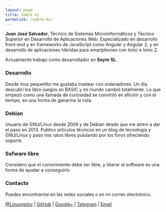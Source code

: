 ```yaml
---
layout: page
title: Sobre mi
permalink: /sobre-mi/
---
```


**Juan José Salvador**, Técnico de Sistemas Microinformáticos y Técnico Superior en Desarrollo de Aplicaciones Web. Especializado en desarrollo front-end y en frameworks de JavaScript como Angular y Angular 2, y en desarrollo de aplicaciones híbridas para smartphones con Ionic e Ionic 2.

Actualmente trabajo como desarrollador en **Seyte SL**.

### Desarrollo
Desde muy pequeñito me gustaba trastear con ordenadores. Un día descubrí los libro-juegos en BASIC y mi mundo cambió totalmente. Lo que empezó como una llamada de curiosidad se convirtió en afición y con el tiempo, en una forma de ganarme la vida.

### Debian
Usuario de GNU/Linux desde 2009 y de Debian desde que me atreví a dar el paso en 2013. Publico artículos técnicos en un blog de tecnología y GNU/Linux y paso mis ratos libres pululando por los foros ofreciendo soporte.

### Sofware libre
Considero que el conocimiento debe ser libre, y liberar el software es una forma de ayudar a conseguirlo.

### Contacto
Puedes encontrarme en las redes sociales o en mi correo electrónico.

[@Linuxneitor](http://twitter.com/Linuxneitor) | [GitHub](http://www.github.com/JuanjoSalvador) | [Google+](https://plus.google.com/u/0/+JuanjoSalvador) | [Telegram](https://telegram.me/JuanjoSalvador) | [Email](mailto:contacto@juanjosalvador.es)
